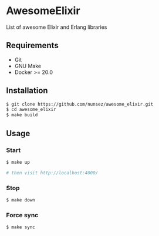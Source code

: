 # AwesomeElixir

List of awesome Elixir and Erlang libraries

## Requirements
- Git
- GNU Make
- Docker >= 20.0

## Installation

```bash
$ git clone https://github.com/nunsez/awesome_elixir.git
$ cd awesome_elixir
$ make build
```

## Usage

### Start

```bash
$ make up

# then visit http://localhost:4000/
```

### Stop

```bash
$ make down
```

### Force sync

```bash
$ make sync
```
